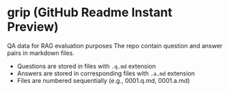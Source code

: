 # grip (GitHub Readme Instant Preview)
QA data for RAG evaluation purposes
The repo contain question and answer pairs in markdown files. 
- Questions are stored in files with `.q.md` extension
- Answers are stored in corresponding files with `.a.md` extension
- Files are numbered sequentially (e.g., 0001.q.md, 0001.a.md)

